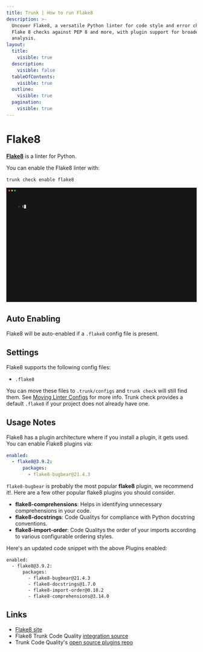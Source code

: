 ```yaml
---
title: Trunk | How to run Flake8
description: >-
  Uncover Flake8, a versatile Python linter for code style and error checking.
  Flake 8 checks against PEP 8 and more, with plugin support for broader
  analysis.
layout:
  title:
    visible: true
  description:
    visible: false
  tableOfContents:
    visible: true
  outline:
    visible: true
  pagination:
    visible: true
---
```


# Flake8

[**Flake8**](https://flake8.pycqa.org/en/latest/) is a linter for Python.

You can enable the Flake8 linter with:

```shell
trunk check enable flake8
```

![flake8 example output](../../../check/configuration/supported/flake8.gif)

## Auto Enabling

Flake8 will be auto-enabled if a `.flake8` config file is present.

## Settings

Flake8 supports the following config files:

* `.flake8`

You can move these files to `.trunk/configs` and `trunk check` will still find them. See [Moving Linter Configs](../#moving-linter-configs) for more info. Trunk check provides a default `.flake8` if your project does not already have one.

## Usage Notes

Flake8 has a plugin architecture where if you install a plugin, it gets used. You can enable Flake8 plugins via:

```yaml
enabled:
  - flake8@3.9.2:
      packages:
        - flake8-bugbear@21.4.3
```

`flake8-bugbear` is probably the most popular **flake8** plugin, we recommend it!. Here are a few other popular flake8 plugins you should consider.

* **flake8-comprehensions**: Helps in identifying unnecessary comprehensions in your code.
* **flake8-docstrings**: Code Qualitys for compliance with Python docstring conventions.
* **flake8-import-order**: Code Qualitys the order of your imports according to various configurable ordering styles.

Here's an updated code snippet with the above Plugins enabled:

```undefined
enabled:
  - flake8@3.9.2:
      packages:
        - flake8-bugbear@21.4.3
        - flake8-docstrings@1.7.0
        - flake8-import-order@0.18.2
        - flake8-comprehensions@3.14.0
```

## Links

* [Flake8 site](https://flake8.pycqa.org/en/latest/)
* Flake8 Trunk Code Quality [integration source](https://github.com/trunk-io/plugins/tree/main/linters/flake8)
* Trunk Code Quality's [open source plugins repo](https://github.com/trunk-io/plugins/tree/main)
